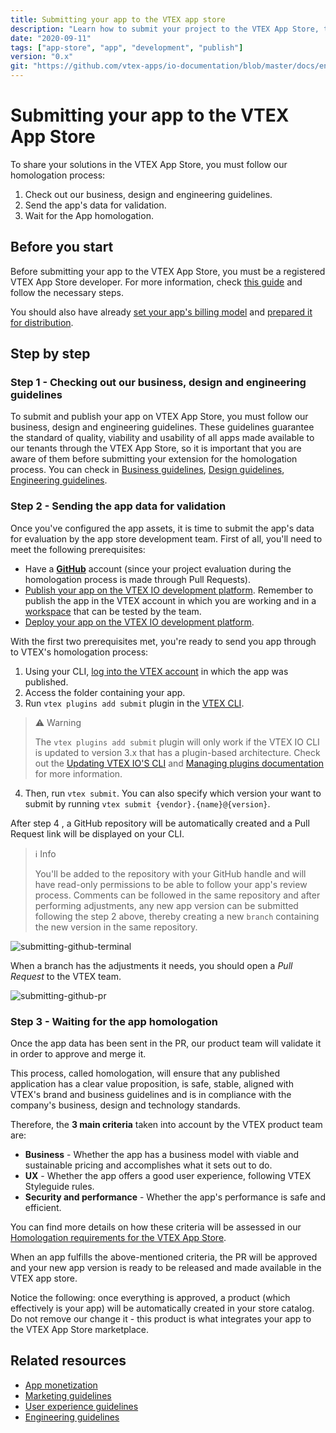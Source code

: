 ```yaml
---
title: Submitting your app to the VTEX app store
description: "Learn how to submit your project to the VTEX App Store, the VTEX marketplace for plug-and-play solutions."
date: "2020-09-11"
tags: ["app-store", "app", "development", "publish"]
version: "0.x"
git: "https://github.com/vtex-apps/io-documentation/blob/master/docs/en/Recipes/development/submitting-your-app-in-the-vtex-app-store.md"
---
```


#  Submitting your app to the VTEX App Store

To share your solutions in the VTEX App Store, you must follow our homologation process:
 
1. Check out our business, design and engineering guidelines.
2. Send the app's data for validation.
3. Wait for the App homologation.

## Before you start

Before submitting your app to the VTEX App Store, you must be a registered VTEX App Store developer. For more information, check [this guide](https://developers.vtex.com/vtex-developer-docs/docs/vtex-io-documentation-becoming-a-registered-vtex-app-store-developer) and follow the necessary steps.

You should also have already [set your app's billing model](https://developers.vtex.com/vtex-developer-docs/docs/vtex-io-documentation-setting-your-apps-billing-model) and [prepared it for distribution](https://developers.vtex.com/vtex-developer-docs/docs/vtex-io-documentation-preparing-your-app-distribution). 

##  Step by step

### Step 1 - Checking out our business, design and engineering guidelines

To submit and publish your app on VTEX App Store, you must follow our business, design and engineering guidelines. These guidelines guarantee the standard of quality, viability and usability of all apps made available to our tenants through the VTEX App Store, so it is important that you are aware of them before submitting your extension for the homologation process. You can check in [Business guidelines](https://developers.vtex.com/vtex-developer-docs/docs/vtex-io-documentation-business-guidelines-vtex-app-store), [Design guidelines](https://developers.vtex.com/vtex-developer-docs/docs/vtex-io-documentation-design-guidelines), [Engineering guidelines](https://developers.vtex.com/vtex-developer-docs/docs/vtex-io-documentation-engineering-guidelines).

### Step 2 - Sending the app data for validation

Once you've configured the app assets, it is time to submit the app's data for evaluation by the app store development team. First of all, you'll need to meet the following prerequisites:

- Have a [**GitHub**](https://github.com/) account (since your project evaluation during the homologation process is made through Pull Requests).
- [Publish your app on the VTEX IO development platform](https://developers.vtex.com/vtex-developer-docs/docs/vtex-io-documentation-publishing-an-app/). Remember to publish the app in the VTEX account in which you are working and in a [workspace](https://developers.vtex.com/vtex-developer-docs/docs/vtex-io-documentation-workspace/) that can be tested by the team.
- [Deploy your app on the VTEX IO development platform](https://developers.vtex.com/vtex-developer-docs/docs/vtex-io-documentation-making-your-new-app-version-publicly-available#step-6---deploying-the-app-stable-version).

With the first two prerequisites met, you're ready to send you app through to VTEX's homologation process:

1. Using your CLI, [log into the VTEX account](https://developers.vtex.com/vtex-developer-docs/docs/vtex-io-documentation-vtex-io-cli-installation-and-command-reference/#command-reference) in which the app was published.
2. Access the folder containing your app.
3. Run `vtex plugins add submit` plugin in the [VTEX CLI](https://developers.vtex.com/vtex-developer-docs/docs/vtex-io-documentation-vtex-io-cli-installation-and-command-reference).

> ⚠️ Warning 
> 
> The `vtex plugins add submit` plugin will only work if the VTEX IO CLI is updated to version 3.x that has a plugin-based architecture. Check out the [Updating VTEX IO'S CLI](https://developers.vtex.com/vtex-developer-docs/docs/vtex-io-documentation-vtex-io-cli-update) and [Managing plugins documentation](https://developers.vtex.com/vtex-developer-docs/docs/vtex-io-documentation-vtex-io-cli-plugins) for more information.

4. Then, run `vtex submit`. You can also specify which version your want to submit by running `vtex submit {vendor}.{name}@{version}`.

After step 4 , a GitHub repository will be automatically created and a Pull Request link will be displayed on your CLI.

>ℹ️ Info
>
> You'll be added to the repository with your GitHub handle and will have read-only permissions to be able to follow your app's review process. Comments can be followed in the same repository and after performing adjustments, any new app version can be submitted following the step 2 above, thereby creating a new `branch` containing the new version in the same repository.

![submitting-github-terminal](https://user-images.githubusercontent.com/52087100/92964915-483e7a00-f44b-11ea-8bbf-f8f4e8c4da32.png)

When a branch has the adjustments it needs, you should open a _Pull Request_ to the VTEX team.

![submitting-github-pr](https://user-images.githubusercontent.com/52087100/92964912-470d4d00-f44b-11ea-8c2b-e09a13093da6.png)

###  Step 3 - Waiting for the app homologation

Once the app data has been sent in the PR, our product team will validate it in order to approve and merge it.

This process, called homologation, will ensure that any published application has a clear value proposition, is safe, stable, aligned with VTEX's brand and business guidelines and is in compliance with the company's business, design and technology standards.

Therefore, the **3 main criteria** taken into account by the VTEX product team are:

- **Business**  - Whether the app has a business model with viable and sustainable pricing and accomplishes what it sets out to do.
- **UX**  - Whether the app offers a good user experience, following VTEX Styleguide rules.
- **Security and performance**  - Whether the app's performance is safe and efficient. 

You can find more details on how these criteria will be assessed in our [Homologation requirements for the VTEX App Store](https://developers.vtex.com/vtex-developer-docs/docs/vtex-io-documentation-homologation-requirements-for-vtex-app-store). 

When an app fulfills the above-mentioned criteria, the PR will be approved and your new app version is ready to be released and made available in the VTEX app store. 

Notice the following: once everything is approved, a product (which effectively is your app) will be automatically created in your store catalog. Do not remove our change it - this product is what integrates your app to the VTEX App Store marketplace. 

## Related resources

- [App monetization](https://developers.vtex.com/vtex-developer-docs/docs/vtex-io-documentation-business-guidelines-app-monetization)
- [Marketing guidelines](https://developers.vtex.com/vtex-developer-docs/docs/vtex-io-documentation-business-guidelines-marketing-assets)
- [User experience guidelines](https://developers.vtex.com/vtex-developer-docs/docs/vtex-io-documentation-design-guidelines)
- [Engineering guidelines](https://developers.vtex.com/vtex-developer-docs/docs/vtex-io-documentation-engineering-guidelines)
